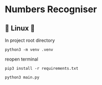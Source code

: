 # Numbers Recogniser

## :penguin: Linux :penguin:<br />

In project root directory<br />

```
python3 -m venv .venv
```

reopen terminal

```
pip3 install -r requirements.txt
```

```
python3 main.py
```
